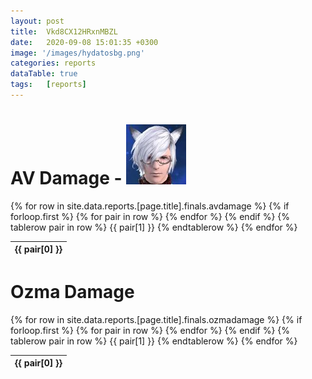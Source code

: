 ```yaml
---
layout: post 
title:  Vkd8CX12HRxnMBZL
date:   2020-09-08 15:01:35 +0300
image: '/images/hydatosbg.png'
categories: reports
dataTable: true
tags:   [reports]
---
```


# AV Damage - <img src="/images/whitewulf.jpg">
<table id="avdps" class="scrollbar-deep-purple bordered-deep-purple thin">
  {% for row in site.data.reports.[page.title].finals.avdamage %}
    {% if forloop.first %}
    <thead>
    <tr>
      {% for pair in row %}
        <th>{{ pair[0] }}</th>
      {% endfor %}
    </tr>
    </thead>
    {% endif %}
    {% tablerow pair in row %}
      {{ pair[1] }}
    {% endtablerow %}
  {% endfor %}
</table>

# Ozma Damage
<table class="ozmadps">
  {% for row in site.data.reports.[page.title].finals.ozmadamage %}
    {% if forloop.first %}
    <thead>
    <tr>
      {% for pair in row %}
        <th>{{ pair[0] }}</th>
      {% endfor %}
    </tr>
    </thead>
    {% endif %}
    {% tablerow pair in row %}
      {{ pair[1] }}
    {% endtablerow %}
  {% endfor %}
</table>

<script>
$('#avdps').DataTable({
	paging: false,
	"order": [[ 3, "desc" ]],
	scrollY: 400,
	"searching": true,
	responsive: true,
        "info" : false,
        "columnDefs": [
            {
                "targets": [ 3 ],
                "visible": false,
                "searchable": false
            }
        ]
})
</script>

<script>
$('table.ozmadps').DataTable({
        paging: false,
        "order": [[ 3, "desc" ]],
        scrollY: 400,
        responsive: true,
        "columnDefs": [
            {
                "targets": [ 3 ],
                "visible": false,
		"decimal": ",",
                "searchable": false
            }
        ]
} )
</script>
